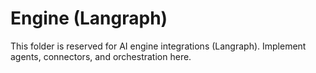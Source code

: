 # Engine (Langraph)

This folder is reserved for AI engine integrations (Langraph). Implement agents, connectors, and orchestration here.
